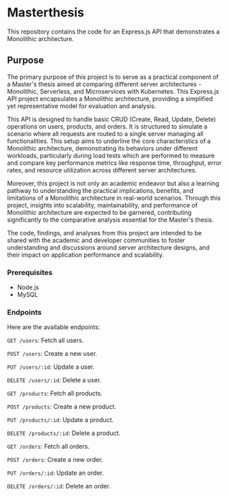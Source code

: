 # Masterthesis

This repository contains the code for an Express.js API that demonstrates a Monolithic architecture.

## Purpose

The primary purpose of this project is to serve as a practical component of a Master's thesis aimed at comparing different server architectures - Monolithic, Serverless, and Microservices with Kubernetes. This Express.js API project encapsulates a Monolithic architecture, providing a simplified yet representative model for evaluation and analysis.

This API is designed to handle basic CRUD (Create, Read, Update, Delete) operations on users, products, and orders. It is structured to simulate a scenario where all requests are routed to a single server managing all functionalities. This setup aims to underline the core characteristics of a Monolithic architecture, demonstrating its behaviors under different workloads, particularly during load tests which are performed to measure and compare key performance metrics like response time, throughput, error rates, and resource utilization across different server architectures.

Moreover, this project is not only an academic endeavor but also a learning pathway to understanding the practical implications, benefits, and limitations of a Monolithic architecture in real-world scenarios. Through this project, insights into scalability, maintainability, and performance of Monolithic architecture are expected to be garnered, contributing significantly to the comparative analysis essential for the Master's thesis.

The code, findings, and analyses from this project are intended to be shared with the academic and developer communities to foster understanding and discussions around server architecture designs, and their impact on application performance and scalability.

### Prerequisites

- Node.js
- MySQL

### Endpoints

Here are the available endpoints:

`GET /users`: Fetch all users.

`POST /users`: Create a new user.

`PUT /users/:id`: Update a user.

`DELETE /users/:id`: Delete a user.

`GET /products`: Fetch all products.

`POST /products`: Create a new product.

`PUT /products/:id`: Update a product.

`DELETE /products/:id`: Delete a product.

`GET /orders`: Fetch all orders.

`POST /orders`: Create a new order.

`PUT /orders/:id`: Update an order.

`DELETE /orders/:id`: Delete an order.
